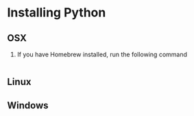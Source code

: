 # Installing Python

## OSX

1. If you have Homebrew installed, run the following command

```bash

```

## Linux


## Windows
